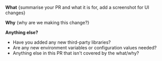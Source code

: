 **What**
{summarise your PR and what it is for, add a screenshot for UI changes}

**Why**
{why are we making this change?}

**Anything else?**

- Have you added any new third-party libraries?
- Are any new environment variables or configuration values needed?
- Anything else in this PR that isn't covered by the what/why?
